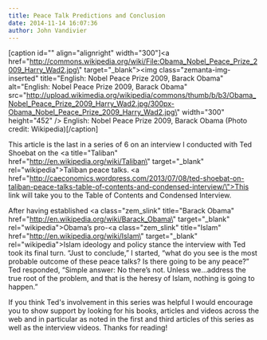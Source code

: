 ```yaml
---
title: Peace Talk Predictions and Conclusion
date: 2014-11-14 16:07:36
author: John Vandivier
---
```




[caption id=\"\" align=\"alignright\" width=\"300\"]<a href=\"http://commons.wikipedia.org/wiki/File:Obama_Nobel_Peace_Prize_2009_Harry_Wad2.jpg\" target=\"_blank\"><img class=\"zemanta-img-inserted\" title=\"English: Nobel Peace Prize 2009, Barack Obama\" alt=\"English: Nobel Peace Prize 2009, Barack Obama\" src=\"http://upload.wikimedia.org/wikipedia/commons/thumb/b/b3/Obama_Nobel_Peace_Prize_2009_Harry_Wad2.jpg/300px-Obama_Nobel_Peace_Prize_2009_Harry_Wad2.jpg\" width=\"300\" height=\"452\" /></a> English: Nobel Peace Prize 2009, Barack Obama (Photo credit: Wikipedia)[/caption]

This article is the last in a series of 6 on an interview I conducted with Ted Shoebat on the <a title=\"Taliban\" href=\"http://en.wikipedia.org/wiki/Taliban\" target=\"_blank\" rel=\"wikipedia\">Taliban</a> peace talks. <a href=\"http://caeconomics.wordpress.com/2013/07/08/ted-shoebat-on-taliban-peace-talks-table-of-contents-and-condensed-interview/\">This link will take you to the Table of Contents and Condensed Interview</a>.

After having established <a class=\"zem_slink\" title=\"Barack Obama\" href=\"http://en.wikipedia.org/wiki/Barack_Obama\" target=\"_blank\" rel=\"wikipedia\">Obama</a>’s pro-<a class=\"zem_slink\" title=\"Islam\" href=\"http://en.wikipedia.org/wiki/Islam\" target=\"_blank\" rel=\"wikipedia\">Islam</a> ideology and policy stance the interview with Ted took its final turn. “Just to conclude,” I started, “what do you see is the most probable outcome of these peace talks? Is there going to be any peace?” Ted responded, “Simple answer: No there’s not. Unless we…address the true root of the problem, and that is the heresy of Islam, nothing is going to happen.”

If you think Ted's involvement in this series was helpful I would encourage you to show support by looking for his books, articles and videos across the web and in particular as noted in the first and third articles of this series as well as the interview videos. Thanks for reading!